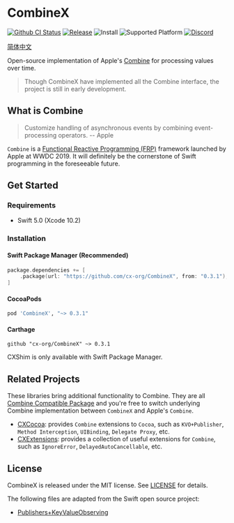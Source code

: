 # CombineX

[![Github CI Status](https://github.com/cx-org/CombineX/workflows/CI/badge.svg)](https://github.com/cx-org/CombineX/actions)
[![Release](https://img.shields.io/github/release-pre/cx-org/combinex)](https://github.com/cx-org/CombineX/releases)
![Install](https://img.shields.io/badge/install-Swift_PM%20%7C%20CocoaPods%20%7C%20Carthage-ff69b4)
![Supported Platform](https://img.shields.io/badge/platform-Linux%20%7C%20macOS%20%7C%20iOS%20%7C%20watchOS%20%7C%20tvOS-lightgrey)
[![Discord](https://img.shields.io/badge/chat-discord-9cf)](https://discord.gg/9vzqgZx)

[简体中文](README_zh-Hans.md)

Open-source implementation of Apple's [Combine](https://developer.apple.com/documentation/combine) for processing values over time.

> Though CombineX have implemented all the Combine interface, the project is still in early development.

## What is Combine

> Customize handling of asynchronous events by combining event-processing operators. -- Apple

`Combine` is a [Functional Reactive Programming (FRP)](https://en.wikipedia.org/wiki/Functional_reactive_programming) framework launched by Apple at WWDC 2019. It will definitely be the cornerstone of Swift programming in the foreseeable future.

## Get Started

### Requirements

- Swift 5.0 (Xcode 10.2)

### Installation

#### Swift Package Manager (Recommended)

```swift
package.dependencies += [
    .package(url: "https://github.com/cx-org/CombineX", from: "0.3.1"),
]
```

#### CocoaPods

```ruby
pod 'CombineX', "~> 0.3.1"
```

#### Carthage

```carthage
github "cx-org/CombineX" ~> 0.3.1
```

CXShim is only available with Swift Package Manager.

## Related Projects

These libraries bring additional functionality to Combine. They are all [Combine Compatible Package](https://github.com/cx-org/CombineX/wiki/Combine-Compatible-Package) and you're free to switch underlying Combine implementation between `CombineX` and Apple's `Combine`.

- [CXCocoa](https://github.com/cx-org/CXCocoa): provides `Combine` extensions to `Cocoa`, such as `KVO+Publisher`, `Method Interception`, `UIBinding`, `Delegate Proxy`, etc.
- [CXExtensions](https://github.com/cx-org/CXExtensions): provides a collection of useful extensions for `Combine`, such as `IgnoreError`, `DelayedAutoCancellable`, etc.

## License

CombineX is released under the MIT license. See [LICENSE](LICENSE) for details.

The following files are adapted from the Swift open source project:

- [Publishers+KeyValueObserving](Sources/CXFoundation/Publishers+KeyValueObserving.swift)
